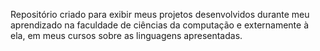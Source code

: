 Repositório criado para exibir meus projetos desenvolvidos durante meu 
aprendizado na faculdade de ciências da computação e externamente à ela, 
em meus cursos sobre as linguagens apresentadas.
